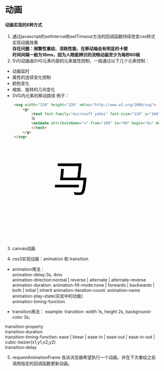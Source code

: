 # 动画
#### 动画实现的6种方式  
1. 通过javascript的setInterval和setTimeout方法的回调函数持续改变css样式实现动画效果  
**存在问题：频繁性重绘、消耗性能、在移动端会有明显的卡顿**  
**时间间隔一般为16ms，因为人眼能辨识的流畅动画至少为每秒60帧**  
2. SVG动画由SVG元素内部的元素属性控制，一般通过以下几个元素控制：
- 动画延时
- 属性的连续变化控制
- 颜色变化
- 缩放、旋转的几何变化
- SVG内元素的移动路径
例子：

```html
    <svg width="320" height="320" xmlns="http://www.w3.org/2000/svg">
        <g> 
            <text font-family="microsoft yahei" font-size="120" y="160" x="160">
            马
            <animate attributeName="x" from="160" to="60" begin="0s" dur="3s" repeatCount="indefinite" />
            </text>
        </g>
    </svg>
```
 <svg width="320" height="320" xmlns="http://www.w3.org/2000/svg">
    <g> 
        <text font-family="microsoft yahei" font-size="120" y="160" x="160">
        马
        <animate attributeName="x" from="160" to="60" begin="0s" dur="3s" repeatCount="indefinite" />
        </text>
    </g>
</svg>

3. canvas动画  

4. css3实现动画：animation 和 transition  
- animation用法：  
animation-delay:3s, 4ms  
animation-direction:normal | reverse | alternate | alternate-reverse  
animation-duration:
animation-fill-mode:none | forwards | backwards | both | initial | inherit 
animation-iteration-count:
animation-name  
animation-play-state(实验中的功能)  
animation-timing-function  


- transition用法： 
example: 
transition: width 1s, height 2s, background-color 3s;  
  
transition-property  
transition-duration  
transition-timing-function: ease | linear | ease-in | ease-out | ease-in-out | cubic-bezier(x1,y1,x2,y2)  
transition-delay  


5. requestAnimationFrame
告诉浏览器希望执行一个动画，并在下次重绘之前调用指定的回调函数更新动画。
